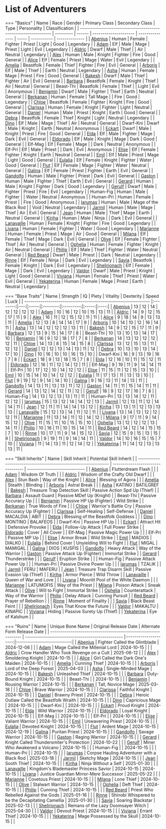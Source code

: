# List of Adventurers

=== "Basics"
    | Name                                                            | Race      | Gender | Primary Class         | Secondary Class | Type  | Personality | Classification |
    | --------------------------------------------------------------- | --------- | ------ | --------------------- | --------------- | ----- | ----------- | -------------- |
    | [Abenius](./legendary-adventurers/details/Abenius.md)           | Human     | Female | Fighter               | Priest          | Light | Good        | Legendary      |
    | [Adam](./legendary-adventurers/details/Adam.md)                 | Elf       | Male   | Mage                  | Priest          | Light | Evil        | Legendary      |
    | [Aldric](./legendary-adventurers/details/Aldric.md)             | Dwarf     | Male   | Thief                 |                 | Air   | Neutral     | Legendary      |
    | [Alex](./general-adventurers/details/Alex.md)                   | Human     | Male   | Knight                | Fighter         | Fire  | Good        | General        |
    | [Alice](./legendary-adventurers/details/Alice.md)               | Elf       | Female | Priest                | Mage            | Water | Evil        | Legendary      |
    | [Amelia](./general-adventurers/details/Amelia.md)               | Beastfolk | Female | Thief                 | Fighter         | Fire  | Evil        | General        |
    | [Arboris](./legendary-adventurers/details/Arboris.md)           | Elf       | Male   | Thief                 |                 | Earth | Neutral     | Legendary      |
    | [Asha](./general-adventurers/details/Asha.md)                   | Human     | Female | Mage                  | Priest          | Fire  | Good        | General        |
    | [Bakesh](./general-adventurers/details/Bakesh.md)               | Dwarf     | Male   | Thief                 | Fighter         | Air   | Evil        | General        |
    | [Barbara](./general-adventurers/details/Barbara.md)             | Beastfolk | Female | Knight                | Thief           | Air   | Neutral     | General        |
    | Beast-Thi                                                       | Beastfolk | Female | Thief                 |                 | Light | Evil        | Anonymous      |
    | [Benjamin](./general-adventurers/details/Benjamin.md)           | Dwarf     | Male   | Fighter               | Thief           | Earth | Neutral     | General        |
    | [Berkanan](./legendary-adventurers/details/Berkanan.md)         | Human     | Female | Tall Mage             |                 | Fire  | Good        | Legendary      |
    | [Chloe](./general-adventurers/details/Chloe.md)                 | Beastfolk | Female | Fighter               | Knight          | Fire  | Good        | General        |
    | [Clarissa](./general-adventurers/details/Clarissa.md)           | Human     | Female | Knight                | Fighter         | Light | Neutral     | General        |
    | [Daniel](./general-adventurers/details/Daniel.md)               | Human     | Male   | Priest                | Knight          | Earth | Good        | General        |
    | [Debra](./legendary-adventurers/details/Debra.md)               | Beastfolk | Female | Thief                 | Knight          | Light | Neutral     | Legendary      |
    | [Dino](./general-adventurers/details/Dino.md)                   | Elf       | Male   | Mage                  | Thief           | Air   | Neutral     | General        |
    | Dwarf-Kni                                                       | Dwarf     | Male   | Knight                |                 | Earth | Neutral     | Anonymous      |
    | [Eckart](./general-adventurers/details/Eckart.md)               | Dwarf     | Male   | Knight                | Priest          | Fire  | Good        | General        |
    | [Elda](./general-adventurers/details/Elda.md)                   | Elf       | Male   | Fighter               | Mage            | Dark  | Evil        | General        |
    | [Eldorado](./general-adventurers/details/Eldorado.md)           | Elf       | Male   | Knight                | Mage            | Dark  | Good        | General        |
    | Elf-Mag                                                         | Elf       | Female | Mage                  |                 | Dark  | Neutral     | Anonymous      |
    | Elf-Pri                                                         | Elf       | Male   | Priest                |                 | Dark  | Evil        | Anonymous      |
    | [Elise](./general-adventurers/details/Elise.md)                 | Elf       | Female | Fighter               | Knight          | Earth | Neutral     | General        |
    | [Emil](./general-adventurers/details/Emil.md)                   | Elf       | Male   | Priest                | Mage            | Light | Good        | General        |
    | [Eulalia](./general-adventurers/details/Eulalia.md)             | Elf       | Female | Knight                | Fighter         | Water | Good        | General        |
    | [Flut](./general-adventurers/details/Flut.md)                   | Elf       | Female | Mage                  | Fighter         | Water | Neutral     | General        |
    | [Galina](./general-adventurers/details/Galina.md)               | Elf       | Female | Priest                | Fighter         | Earth | Evil        | General        |
    | [Gandolfo](./general-adventurers/details/Gandolfo.md)           | Human     | Male   | Fighter               | Priest          | Dark  | Evil        | General        |
    | [Gaston](./general-adventurers/details/Gaston.md)               | Human     | Male   | Fighter               | Thief           | Earth | Evil        | General        |
    | [Gerard](./legendary-adventurers/details/Gerard.md)             | Human     | Male   | Knight                | Fighter         | Dark  | Good        | Legendary      |
    | [Gerulf](./legendary-adventurers/details/Gerulf.md)             | Dwarf     | Male   | Fighter               | Priest          | Fire  | Evil        | Legendary      |
    | Human-Fig                                                       | Human     | Male   | Fighter               |                 | Water | Neutral     | Anonymous      |
    | Human-Pri                                                       | Human     | Female | Priest                |                 | Fire  | Good        | Anonymous      |
    | [Iarumas](./legendary-adventurers/details/Iarumas.md)           | Human     | Male   | Mage of the Black Rod |                 | Void  | Neutral     | Legendary      |
    | [Jarmil](./general-adventurers/details/Jarmil.md)               | Human     | Male   | Mage                  | Thief           | Air   | Evil        | General        |
    | [Jean](./general-adventurers/details/Jean.md)                   | Human     | Male   | Thief                 | Mage            | Earth | Neutral     | General        |
    | [Kiriha](./general-adventurers/details/Kiriha.md)               | Human     | Male   | Ninja                 |                 | Dark  | Evil        | General        |
    | [Lanavaille](./legendary-adventurers/details/Lanavaille.md)     | Human     | Female | Knight                | Fighter         | Fire  | Good        | Legendary      |
    | [Livana](./legendary-adventurers/details/Livana.md)             | Human     | Female | Fighter               |                 | Water | Good        | Legendary      |
    | [Marianne](./general-adventurers/details/Marianne.md)           | Human     | Female | Priest                | Mage            | Air   | Good        | General        |
    | [Milana](./general-adventurers/details/Milana.md)               | Elf       | Female | Thief                 | Mage            | Dark  | Evil        | General        |
    | [Olive](./general-adventurers/details/Olive.md)                 | Elf       | Female | Fighter               | Thief           | Air   | Neutral     | General        |
    | [Ophelia](./general-adventurers/details/Ophelia.md)             | Human     | Female | Fighter               | Knight          | Air   | Neutral     | General        |
    | [Philip](./general-adventurers/details/Philip.md)               | Elf       | Male   | Thief                 | Fighter         | Water | Neutral     | General        |
    | [Red Beard](./legendary-adventurers/details/Red-Beard.md)       | Dwarf     | Male   | Priest                |                 | Dark  | Neutral     | Legendary      |
    | [Rinne](./legendary-adventurers/details/Rinne.md)               | Elf       | Female | Ninja                 |                 | Dark  | Evil        | Legendary      |
    | [Savia](./legendary-adventurers/details/Savia.md)               | Beastfolk | Female | Knight                |                 | Dark  | Evil        | Legendary      |
    | [Shelirionach](./legendary-adventurers/details/Shelirionach.md) | Elf       | Female | Mage                  |                 | Dark  | Evil        | Legendary      |
    | [Valdor](./general-adventurers/details/Valdor.md)               | Dwarf     | Male   | Priest                | Knight          | Light | Good        | General        |
    | [Viviana](./general-adventurers/details/Viviana.md)             | Human     | Female | Thief                 | Priest          | Water | Evil        | General        |
    | [Yekaterina](./legendary-adventurers/details/Yekaterina.md)     | Human     | Female | Mage                  | Priest          | Earth | Neutral     | Legendary      |

=== "Base Traits"
    | Name                                                            | Strength |  IQ | Piety | Vitality | Dexterity | Speed | Luck |
    | --------------------------------------------------------------- |:--------:|:---:|:-----:|:--------:|:---------:|:-----:|:----:|
    | [Abenius](./legendary-adventurers/details/Abenius.md)           |    13    |  12 |   14  |    12    |     12    |   12  |  12  |
    | [Adam](./legendary-adventurers/details/Adam.md)                 |    10    |  16 |   12  |    10    |     15    |   13  |  11  |
    | [Aldric](./legendary-adventurers/details/Aldric.md)             |    14    |  9  |   12  |    15    |     17    |   11  |   9  |
    | [Alex](./general-adventurers/details/Alex.md)                   |    16    |  11 |   12  |    15    |     12    |   11  |  11  |
    | [Alice](./legendary-adventurers/details/Alice.md)               |    9     |  18 |   14  |    9     |     13    |   13  |  11  |
    | [Amelia](./general-adventurers/details/Amelia.md)               |    12    |  13 |   8   |    14    |     14    |   17  |  9   |
    | [Arboris](./legendary-adventurers/details/Arboris.md)           |    10    |  14 |   10  |    12    |     16    |   14  |  11  |
    | [Asha](./general-adventurers/details/Asha.md)                   |    13    |  14 |   12  |    12    |     12    |   13  |  11  |
    | [Bakesh](./general-adventurers/details/Bakesh.md)               |    14    |  9  |   12  |    15    |     17    |   11  |  9   |
    | [Barbara](./general-adventurers/details/Barbara.md)             |    12    |  13 |   9   |    15    |     14    |   17  |  8   |
    | Beast-Thi                                                       |    10    |  13 |   10  |    13    |     14    |   17  |  10  |
    | [Benjamin](./general-adventurers/details/Benjamin.md)           |    16    |  9  |   12  |    18    |     17    |   7   |  8   |
    | [Berkanan](./legendary-adventurers/details/Berkanan.md)         |    14    |  13 |   12  |    12    |     12    |   12  |  11  |
    | [Chloe](./general-adventurers/details/Chloe.md)                 |    14    |  13 |   8   |    15    |     14    |   15  |  8   |
    | [Clarissa](./general-adventurers/details/Clarissa.md)           |    13    |  12 |   15  |    13    |     11    |   12  |  12  |
    | [Daniel](./general-adventurers/details/Daniel.md)               |    12    |  12 |   13  |    14    |     13    |   11  |  12  |
    | [Debra](./legendary-adventurers/details/Debra.md)               |    10    |  13 |   10  |    13    |     14    |   17  |  10  |
    | [Dino](./general-adventurers/details/Dino.md)                   |    10    |  16 |   10  |    10    |     16    |   15  |  10  |
    | Dwarf-Kni                                                       |    16    |  9  |   13  |    19    |     16    |   7   |  8   |
    | [Eckart](./general-adventurers/details/Eckart.md)               |    18    |  9  |   13  |    18    |     15    |   7   |  8   |
    | [Elda](./general-adventurers/details/Elda.md)                   |    12    |  16 |   10  |    11    |     15    |   12  |  11  |
    | [Eldorado](./general-adventurers/details/Eldorado.md)           |    12    |  16 |   11  |    12    |     14    |   12  |  11  |
    | Elf-Mag                                                         |    9     |  19 |   11  |    9     |     14    |   14  |  11  |
    | Elf-Pri                                                         |    10    |  17 |   12  |    10    |     14    |   12  |  12  |
    | [Elise](./general-adventurers/details/Elise.md)                 |    11    |  15 |   11  |    12    |     15    |   13  |  10  |
    | [Emil](./general-adventurers/details/Emil.md)                   |    10    |  15 |   14  |    10    |     14    |   12  |  12  |
    | [Eulalia](./general-adventurers/details/Eulalia.md)             |    11    |  17 |   13  |    11    |     13    |   13  |  10  |
    | [Flut](./general-adventurers/details/Flut.md)                   |    9     |  19 |   12  |    9     |     14    |   14  |  10  |
    | [Galina](./general-adventurers/details/Galina.md)               |    9     |  16 |   13  |    11    |     14    |   13  |  11  |
    | [Gandolfo](./general-adventurers/details/Gandolfo.md)           |    14    |  13 |   11  |    13    |     13    |   11  |  12  |
    | [Gaston](./general-adventurers/details/Gaston.md)               |    14    |  11 |   11  |    15    |     14    |   11  |  11  |
    | [Gerard](./legendary-adventurers/details/Gerard.md)             |    14    |  13 |   12  |    14    |     12    |   11  |  12  |
    | [Gerulf](./legendary-adventurers/details/Gerulf.md)             |    18    |  9  |   12  |    17    |     16    |   7   |  8   |
    | Human-Fig                                                       |    14    |  13 |   12  |    13    |     13    |   11  |  11  |
    | Human-Pri                                                       |    13    |  13 |   14  |    12    |     11    |   12  |  12  |
    | [Iarumas](./legendary-adventurers/details/Iarumas.md)           |    15    |  13 |   12  |    14    |     14    |   12  |  13  |
    | [Jarmil](./general-adventurers/details/Jarmil.md)               |    12    |  13 |   11  |    12    |     14    |   14  |  11  |
    | [Jean](./general-adventurers/details/Jean.md)                   |    12    |  11 |   11  |    14    |     14    |   13  |  12  |
    | [Kiriha](./general-adventurers/details/Kiriha.md)               |    13    |  13 |   11  |    12    |     13    |   13  |  13  |
    | [Lanavaille](./legendary-adventurers/details/Lanavaille.md)     |    15    |  12 |   13  |    14    |     11    |   12  |  11  |
    | [Livana](./legendary-adventurers/details/Livana.md)             |    13    |  14 |   13  |    12    |     12    |   12  |  11  |
    | [Marianne](./general-adventurers/details/Marianne.md)           |    11    |  13 |   14  |    11    |     12    |   14  |  12  |
    | [Milana](./general-adventurers/details/Milana.md)               |    9     |  17 |   11  |    9     |     14    |   15  |  12  |
    | [Olive](./general-adventurers/details/Olive.md)                 |    11    |  15 |   11  |    10    |     15    |   15  |  10  |
    | [Ophelia](./general-adventurers/details/Ophelia.md)             |    13    |  12 |   12  |    12    |     13    |   14  |  11  |
    | [Philip](./general-adventurers/details/Philip.md)               |    10    |  16 |   11  |    10    |     15    |   14  |  11  |
    | [Red Beard](./legendary-adventurers/details/Red-Beard.md)       |    14    |  12 |   14  |    15    |     15    |   7   |  10  |
    | [Rinne](./legendary-adventurers/details/Rinne.md)               |    10    |  17 |   11  |    9     |     14    |   15  |  12  |
    | [Savia](./legendary-adventurers/details/Savia.md)               |    12    |  15 |   9   |    15    |     13    |   15  |  9   |
    | [Shelirionach](./legendary-adventurers/details/Shelirionach.md) |    9     |  19 |   11  |    9     |     14    |   14  |  11  |
    | [Valdor](./general-adventurers/details/Valdor.md)               |    14    |  10 |   16  |    15    |     15    |   7   |  10  |
    | [Viviana](./general-adventurers/details/Viviana.md)             |    11    |  14 |   13  |    11    |     12    |   14  |  12  |
    | [Yekaterina](./legendary-adventurers/details/Yekaterina.md)     |    11    |  14 |   12  |    13    |     13    |   13  |  11  |

=== "Skill Inherits" 
    | Name                                                            | Skill Inherit                     | Potential Skill Inherit       |
    | --------------------------------------------------------------- | --------------------------------- | ----------------------------- |
    | [Abenius](./legendary-adventurers/details/Abenius.md)           | Flutterdream Flash                |                               |
    | [Adam](./legendary-adventurers/details/Adam.md)                 | Wisdom Of Truth                   |                               |
    | [Aldric](./legendary-adventurers/details/Aldric.md)             | Wisdom of the Crafty Old Dwarf    |                               |
    | [Alex](./general-adventurers/details/Alex.md)                   | Stun Bash                         | Way of the Knight             |
    | [Alice](./legendary-adventurers/details/Alice.md)               | Blessing of Agora                 |                               |
    | [Amelia](./general-adventurers/details/Amelia.md)               | Stealth                           | Blinding                      |
    | [Arboris](./legendary-adventurers/details/Arboris.md)           | Astral Break                      |                               |
    | [Asha](./general-adventurers/details/Asha.md)                   | KATINO                            | BATILGREF                     |
    | [Bakesh](./general-adventurers/details/Bakesh.md)               | Treasure Trap Detection Skill     | Passive Action Spd Up (Thief) |
    | [Barbara](./general-adventurers/details/Barbara.md)             | Assault Guard                     | Passive MDef Up (Knight)      |
    | Beast-Thi                                                       | Passive Accuracy Up               |                               |
    | [Benjamin](./general-adventurers/details/Benjamin.md)           | Passive HP Up (Fighter)           | Wild Strike                   |
    | [Berkanan](./legendary-adventurers/details/Berkanan.md)         | True Words of Fire                |                               |
    | [Chloe](./general-adventurers/details/Chloe.md)                 | Warrior's Battle Cry              | Passive Accuracy Up (Fighter) |
    | [Clarissa](./general-adventurers/details/Clarissa.md)           | Self-Healing                      | Self-Defense                  |
    | [Daniel](./general-adventurers/details/Daniel.md)               | MACALDIA                          | ABIT                          |
    | [Debra](./legendary-adventurers/details/Debra.md)               | Blessing of the Beastfolk Goddess |                               |
    | [Dino](./general-adventurers/details/Dino.md)                   | MONTINO                           | BALAFEOS                      |
    | Dwarf-Kni                                                       | Passive HP Up                     |                               |
    | [Eckart](./general-adventurers/details/Eckart.md)               | Attract Hit                       | Defensive Provoke             |
    | [Elda](./general-adventurers/details/Elda.md)                   | Follow-Up Attack                  | Full Power Strike             |
    | [Eldorado](./general-adventurers/details/Eldorado.md)           | Cover                             | All Cover                     |
    | Elf-Mag                                                         | Passive Magic Power Up            |                               |
    | Elf-Pri                                                         | Passive MP Up                     |                               |
    | [Elise](./general-adventurers/details/Elise.md)                 | Armor Break                       | Wild Strike                   |
    | [Emil](./general-adventurers/details/Emil.md)                   | MADIOS                            | DIALKO                        |
    | [Eulalia](./general-adventurers/details/Eulalia.md)             | Behind Cover                      | Unyielding Will to Fight      |
    | [Flut](./general-adventurers/details/Flut.md)                   | MIGAL                             | MAMIGAL                       |
    | [Galina](./general-adventurers/details/Galina.md)               | DIOS                              | KUSFIS                        |
    | [Gandolfo](./general-adventurers/details/Gandolfo.md)           | Heavy Attack                      | Way of the Warrior            |
    | [Gaston](./general-adventurers/details/Gaston.md)               | Passive Attack Up (Fighter)       | Immortal Strike               |
    | [Gerard](./legendary-adventurers/details/Gerard.md)             | Thunderstrike                     |                               |
    | [Gerulf](./legendary-adventurers/details/Gerulf.md)             | Eruption Strike                   |                               |
    | Human-Fig                                                       | Passive Attack Power Up           |                               |
    | Human-Pri                                                       | Passive Divine Power Up           |                               |
    | [Iarumas](./legendary-adventurers/details/Iarumas.md)           | TZALIK                            |                               |
    | [Jarmil](./general-adventurers/details/Jarmil.md)               | FERU                              | MAFERU                        |
    | [Jean](./general-adventurers/details/Jean.md)                   | Treasure Trap Disarm Skill        | Passive Evasion Up (Thief)    |
    | [Kiriha](./general-adventurers/details/Kiriha.md)               | Armor Pierce                      | Wild Throw                    |
    | [Lanavaille](./legendary-adventurers/details/Lanavaille.md)     | Queen of War and Love             |                               |
    | [Livana](./legendary-adventurers/details/Livana.md)             | Moonlit Pool of the White Daemon  |                               |
    | [Marianne](./general-adventurers/details/Marianne.md)           | LATUMOFIS                         | Way of the Priest             |
    | [Milana](./general-adventurers/details/Milana.md)               | Poison Attack                     | Sneak Attack                  |
    | [Olive](./general-adventurers/details/Olive.md)                 | Will to Fight                     | Immortal Strike               |
    | [Ophelia](./general-adventurers/details/Ophelia.md)             | Counterattack                     | Way of the Warrior            |
    | [Philip](./general-adventurers/details/Philip.md)               | Delay Attack                      | Cunning Pursuit               |
    | [Red Beard](./legendary-adventurers/details/Red-Beard.md)       | Prayer of Rebellion               |                               |
    | [Rinne](./legendary-adventurers/details/Rinne.md)               | Moment of Finality                |                               |
    | [Savia](./legendary-adventurers/details/Savia.md)               | Black Beast Feint                 |                               |
    | [Shelirionach](./legendary-adventurers/details/Shelirionach.md) | Eyes That Know the Future         |                               |
    | [Valdor](./general-adventurers/details/Valdor.md)               | MAKALTU                           | KINAPIC                       |
    | [Viviana](./general-adventurers/details/Viviana.md)             | Hiding                            | Passive Surety Up (Thief)     |
    | [Yekaterina](./legendary-adventurers/details/Yekaterina.md)     | Eye of Kalshum                    |                               |

=== "Ruins"
    | Name                                                            | Unique Bone Name                                  | Original Release Date | Alternate Form Release Date |
    | --------------------------------------------------------------- | ------------------------------------------------- |:---------------------:|:---------------------------:|
    | [Abenius](./legendary-adventurers/details/Abenius.md)           | Fighter Called the Glintblade                     |       2024-12-06      |                             |
    | [Adam](./legendary-adventurers/details/Adam.md)                 | Mage Called the Millenial Lord                    |       2024-10-15      |                             |
    | [Aldric](./legendary-adventurers/details/Aldric.md)             | Crow Handler Who Took Revenge on a Cult           |       2025-06-12      |                             |
    | [Alex](./general-adventurers/details/Alex.md)                   | Smoldering Knight                                 |       2024-10-15      |                             |
    | [Alice](./legendary-adventurers/details/Alice.md)               | Girl Called the Dark One's Maiden                 |       2024-10-15      |                             |
    | [Amelia](./general-adventurers/details/Amelia.md)               | Cunning Thief                                     |       2024-10-15      |                             |
    | [Arboris](./legendary-adventurers/details/Arboris.md)           | Lord of the Deep Forest                           |       2025-04-03      |                             |
    | [Asha](./general-adventurers/details/Asha.md)                   | Single-Minded Mage                                |       2024-10-15      |                             |
    | [Bakesh](./general-adventurers/details/Bakesh.md)               | Unleashed Thief                                   |       2024-10-15      |                             |
    | [Barbara](./general-adventurers/details/Barbara.md)             | Duty-Bound Knight                                 |       2024-10-15      |                             |
    | Beast-Thi                                                       |                                                   |       2024-10-15      |                             |
    | [Benjamin](./general-adventurers/details/Benjamin.md)           | Rousing Warrior                                   |       2024-10-15      |                             |
    | [Berkanan](./legendary-adventurers/details/Berkanan.md)         | Tall, Novice Mage                                 |       2025-03-18      |                             |
    | [Chloe](./general-adventurers/details/Chloe.md)                 | Brave Warrior                                     |       2024-10-15      |                             |
    | [Clarissa](./general-adventurers/details/Clarissa.md)           | Faithful Knight                                   |       2024-10-15      |                             |
    | [Daniel](./general-adventurers/details/Daniel.md)               | Brawny Priest                                     |       2024-10-15      |                             |
    | [Debra](./legendary-adventurers/details/Debra.md)               | Heroic Outlaw Called the Beastfolk Wraith         |       2024-10-15      |                             |
    | [Dino](./general-adventurers/details/Dino.md)                   | Capricious Mage                                   |       2024-10-15      |                             |
    | Dwarf-Kni                                                       |                                                   |       2024-10-15      |                             |
    | [Eckart](./general-adventurers/details/Eckart.md)               | Proud Knight                                      |       2024-10-15      |                             |
    | [Elda](./general-adventurers/details/Elda.md)                   | Wild Warrior                                      |       2024-10-15      |                             |
    | [Eldorado](./general-adventurers/details/Eldorado.md)           | Loyal Knight                                      |       2024-10-15      |                             |
    | Elf-Mag                                                         |                                                   |       2024-10-15      |                             |
    | Elf-Pri                                                         |                                                   |       2024-10-15      |                             |
    | [Elise](./general-adventurers/details/Elise.md)                 | Valiant Warrior                                   |       2024-10-15      |                             |
    | [Emil](./general-adventurers/details/Emil.md)                   | Unwavering Priest                                 |       2024-10-15      |                             |
    | [Eulalia](./general-adventurers/details/Eulalia.md)             | Devoted Knight                                    |       2024-10-15      |                             |
    | [Flut](./general-adventurers/details/Flut.md)                   | Ardent Mage                                       |       2024-10-15      |          2024-12-19         |
    | [Galina](./general-adventurers/details/Galina.md)               | Puritan Priest                                    |       2024-10-15      |                             |
    | [Gandolfo](./general-adventurers/details/Gandolfo.md)           | Savage Warrior                                    |       2024-10-15      |                             |
    | [Gaston](./general-adventurers/details/Gaston.md)               | Raging Warrior                                    |       2024-10-15      |                             |
    | [Gerard](./legendary-adventurers/details/Gerard.md)             | Knight Called Thundersmiter's Protection          |       2024-10-22      |                             |
    | [Gerulf](./legendary-adventurers/details/Gerulf.md)             | Miner Who Awakened a Volcano                      |       2024-10-15      |                             |
    | Human-Fig                                                       |                                                   |       2024-10-15      |                             |
    | Human-Pri                                                       |                                                   |       2024-10-15      |                             |
    | [Iarumas](./legendary-adventurers/details/Iarumas.md)           | Corpse Hauling Adventurer with a Black Rod        |       2025-03-18      |                             |
    | [Jarmil](./general-adventurers/details/Jarmil.md)               | Sketchy Mage                                      |       2024-10-15      |                             |
    | [Jean](./general-adventurers/details/Jean.md)                   | Sooth Thief                                       |       2024-10-15      |                             |
    | [Kiriha](./general-adventurers/details/Kiriha.md)               | Ninja Without a Self                              |       2025-01-30      |                             |
    | [Lanavaille](./legendary-adventurers/details/Lanavaille.md)     | Kingdom's Blademaster Princess Savior             |       2024-10-15      |          2024-10-15         |
    | [Livana](./legendary-adventurers/details/Livana.md)             | Justice Guardian Mirror-Mere Successor            |       2025-05-22      |                             |
    | [Marianne](./general-adventurers/details/Marianne.md)           | Covetous Priest                                   |       2024-10-15      |                             |
    | [Milana](./general-adventurers/details/Milana.md)               | Lone Thief                                        |       2024-10-15      |                             |
    | [Olive](./general-adventurers/details/Olive.md)                 | Stalwart Warrior                                  |       2024-10-15      |                             |
    | [Ophelia](./general-adventurers/details/Ophelia.md)             | Deft Thief                                        |       2024-10-15      |                             |
    | [Philip](./general-adventurers/details/Philip.md)               | Cunning Thief                                     |       2024-10-15      |                             |
    | [Red Beard](./legendary-adventurers/details/Red-Beard.md)       | Priest Who Rebelled Against the Gods              |       2025-01-16      |                             |
    | [Rinne](./legendary-adventurers/details/Rinne.md)               | Shinobi Whispered to be the Decapitating Camellia |       2025-01-30      |                             |
    | [Savia](./legendary-adventurers/details/Savia.md)               | Soaring Blackstar                                 |       2025-02-13      |                             |
    | [Shelirionach](./legendary-adventurers/details/Shelirionach.md) | Remans of the Lazy Doomsayer Witch                |       2025-04-30      |                             |
    | [Valdor](./general-adventurers/details/Valdor.md)               | Devout Priest                                     |       2024-10-15      |                             |
    | [Viviana](./general-adventurers/details/Viviana.md)             | Errant Thief                                      |       2024-10-15      |                             |
    | [Yekaterina](./legendary-adventurers/details/Yekaterina.md)     | Mage Possessed by the Skull                       |       2024-10-15      |                             |
